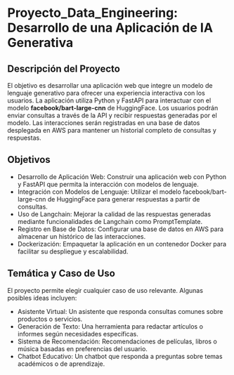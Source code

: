 # Proyecto_Data_Engineering: Desarrollo de una Aplicación de IA Generativa

## Descripción del Proyecto
El objetivo es desarrollar una aplicación web que integre un modelo de lenguaje generativo para ofrecer una experiencia interactiva con los usuarios. La aplicación utiliza Python y FastAPI para interactuar con el modelo **facebook/bart-large-cnn** de HuggingFace. Los usuarios podrán enviar consultas a través de la API y recibir respuestas generadas por el modelo. Las interacciones serán registradas en una base de datos desplegada en AWS para mantener un historial completo de consultas y respuestas.

## Objetivos
- Desarrollo de Aplicación Web: Construir una aplicación web con Python y FastAPI que permita la interacción con modelos de lenguaje.
- Integración con Modelos de Lenguaje: Utilizar el modelo facebook/bart-large-cnn de HuggingFace para generar respuestas a partir de consultas.
- Uso de Langchain: Mejorar la calidad de las respuestas generadas mediante funcionalidades de Langchain como PromptTemplate.
- Registro en Base de Datos: Configurar una base de datos en AWS para almacenar un histórico de las interacciones.
- Dockerización: Empaquetar la aplicación en un contenedor Docker para facilitar su despliegue y escalabilidad.

## Temática y Caso de Uso
El proyecto permite elegir cualquier caso de uso relevante. Algunas posibles ideas incluyen:

- Asistente Virtual: Un asistente que responda consultas comunes sobre productos o servicios.
- Generación de Texto: Una herramienta para redactar artículos o informes según necesidades específicas.
- Sistema de Recomendación: Recomendaciones de películas, libros o música basadas en preferencias del usuario.
- Chatbot Educativo: Un chatbot que responda a preguntas sobre temas académicos o de aprendizaje.
